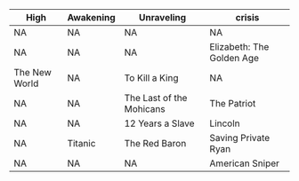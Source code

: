 |**High**|**Awakening**|**Unraveling**|**crisis**|
|---|---|---|---|
NA | NA |NA | NA 
NA | NA | NA | Elizabeth: The Golden Age
The New World | NA | To Kill a King | NA 
NA | NA | The Last of the Mohicans | The Patriot
NA | NA | 12 Years a Slave | Lincoln 
NA | Titanic | The Red Baron | Saving Private Ryan
NA | NA | NA | American Sniper
